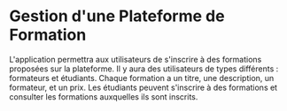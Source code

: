 # Gestion d'une Plateforme de Formation

L'application permettra aux utilisateurs de  s'inscrire  à des  formations proposées  sur la plateforme.  Il  y  aura  des  utilisateurs  de  types différents  :  formateurs  et  étudiants.  Chaque formation  a un  titre, une  description, un  formateur,  et un  prix. Les étudiants  peuvent s'inscrire à des formations  et consulter les formations  auxquelles ils sont inscrits.
